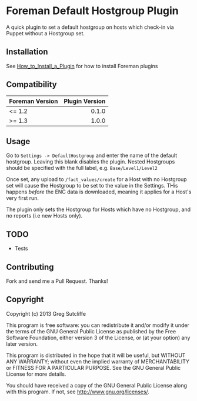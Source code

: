 # Foreman Default Hostgroup Plugin

A quick plugin to set a default hostgroup on hosts which check-in via Puppet without
a Hostgroup set.

## Installation

See [How_to_Install_a_Plugin](http://projects.theforeman.org/projects/foreman/wiki/How_to_Install_a_Plugin)
for how to install Foreman plugins

## Compatibility

| Foreman Version | Plugin Version |
| --------------- | --------------:|
| <= 1.2          | 0.1.0          |
| >= 1.3          | 1.0.0          |

## Usage

Go to `Settings -> DefaultHostgroup` and enter the name of the default
hostgroup. Leaving this blank disables the plugin. Nested Hostgroups should be
specified with the full label, e.g. `Base/Level1/Level2`

Once set, any upload to `/fact_values/create` for a Host with no Hostgroup set
will cause the Hostgroup to be set to the value in the Settings. THis happens
*before* the ENC data is downloaded, meaning it applies for a Host's very first
run.

The plugin only sets the Hostgroup for Hosts which have no Hostgroup, and no
reports (i.e new Hosts only).

## TODO

* Tests

## Contributing

Fork and send me a Pull Request. Thanks!

## Copyright

Copyright (c) 2013 Greg Sutcliffe

This program is free software: you can redistribute it and/or modify
it under the terms of the GNU General Public License as published by
the Free Software Foundation, either version 3 of the License, or
(at your option) any later version.

This program is distributed in the hope that it will be useful,
but WITHOUT ANY WARRANTY; without even the implied warranty of
MERCHANTABILITY or FITNESS FOR A PARTICULAR PURPOSE.  See the
GNU General Public License for more details.

You should have received a copy of the GNU General Public License
along with this program.  If not, see <http://www.gnu.org/licenses/>.

